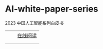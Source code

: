 # AI-white-paper-series
2023 中国人工智能系列白皮书

|      |      |                                                     |
| ---- | ---- | --------------------------------------------------- |
|      |      | [在线阅读](./web/数字社会的风险挑战与治理应对.html) |
|      |      |                                                     |
|      |      |                                                     |

